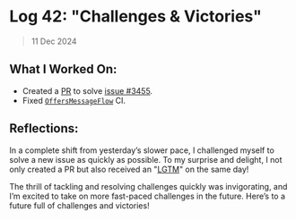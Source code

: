 # Log 42: "Challenges & Victories"

> 11 Dec 2024

## What I Worked On:

- Created a [PR](https://github.com/lightningdevkit/rust-lightning/pull/3458) to
  solve
  [issue #3455](https://github.com/lightningdevkit/rust-lightning/issues/3455).
- Fixed
  [`OffersMessageFlow`](https://github.com/shaavan/rust-lightning/commits/pr3412.07)
  CI.

## Reflections:

In a complete shift from yesterday’s slower pace, I challenged myself to solve a
new issue as quickly as possible. To my surprise and delight, I not only created
a PR but also received an
"[LGTM](https://github.com/lightningdevkit/rust-lightning/pull/3458#pullrequestreview-2495727119)"
on the same day!

The thrill of tackling and resolving challenges quickly was invigorating, and
I’m excited to take on more fast-paced challenges in the future. Here’s to a
future full of challenges and victories!
